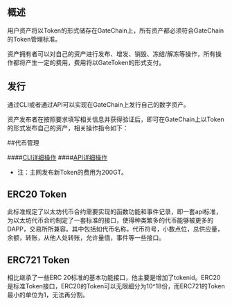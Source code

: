 ## 概述

用户资产将以Token的形式储存在GateChain上，所有资产都必须符合GateChain的Token管理标准。

资产拥有者可以对自己的资产进行发布、增发、销毁、冻结/解冻等操作，所有操作都将产生一定的费用，费用将以GateToken的形式支付。


## 发行

通过CLI或者通过API可以实现在GateChain上发行自己的数字资产。

资产发布者在按照要求填写相关信息并获得验证后，即可在GateChain上以Token的形式发布自己的资产，相关操作指令如下：

##代币管理

####[CLI详细操作](../developers/cli/token.md)
####[API详细操作](../developers/api/token.md)

* 注：主网发布新Token的费用为200GT。

## ERC20 Token

此标准规定了以太坊代币合约需要实现的函数功能和事件记录，即一套api标准，为以太坊代币合约制定了一套标准的接口，使得种类繁多的代币能够被更多的DAPP，交易所所兼容。其中包括如代币名称，代币符号，小数点位，总供应量，余额，转账，从他人处转账，允许量值，事件等一些接口。


## ERC721 Token

相比继承了一些ERC 20标准的基本功能接口，他主要是增加了tokenid。ERC20是标准Token接口，ERC20的Token可以无限细分为10^18份，而ERC721的Token最小的单位为1，无法再分割。







